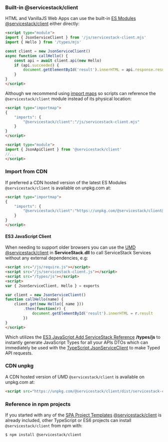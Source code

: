 ### Built-in @servicestack/client

HTML and VanillaJS Web Apps can use the built-in [ES Modules @servicestack/client](/javascript-add-servicestack-reference) either directly:

```html
<script type="module">
import { JsonServiceClient } from '/js/servicestack-client.mjs'
import { Hello } from '/types/mjs'

const client = new JsonServiceClient()
async function callHello() {
    const api = await client.api(new Hello)
    if (api.succeeded) {
        document.getElementById('result').innerHTML = api.response.result
    }
}
</script>
```

Although we recommend using [import maps](https://developer.mozilla.org/en-US/docs/Web/HTML/Element/script/type/importmap) so scripts can reference the `@servicestack/client` module instead of its physical location:

```html
<script type="importmap">
{
    "imports": {
        "@servicestack/client":"/js/servicestack-client.mjs"
    }
}
</script>

<script type="module">
import { JsonApiClient } from '@servicestack/client'
//...
</script>
```

### Import from CDN

If preferred a CDN hosted version of the latest ES Modules `@servicestack/client` is available on unpkg.com at:

```html
<script type="importmap">
{
    "imports": {
        "@servicestack/client":"https://unpkg.com/@servicestack/client@2/dist/servicestack-client.min.mjs"
    }
}
</script>
```

#### ES3 JavaScript Client

When needing to support older browsers you can use the [UMD @servicestack/client](/servicestack-client-umd) in **ServiceStack.dll** 
to call ServiceStack Services without any external dependencies, e.g:

```html
<script src="/js/require.js"></script>
<script src="/js/servicestack-client.js"></script>
<script src="/types/js"></script>
<script>
var { JsonServiceClient, Hello } = exports

var client = new JsonServiceClient()
function callHello(name) {
    client.get(new Hello({ name }))
        .then(function(r) {
            document.getElementById('result').innerHTML = r.result
        })
}
</script>
```

Which utilizes the [ES3 JavaScript Add ServiceStack Reference](/commonjs-add-servicestack-reference) **/types/js** to instantly generate JavaScript Types for all your APIs DTOs which can immediately be used with the [TypeScript JsonServiceClient](/typescript-add-servicestack-reference#typescript-serviceclient) to make Typed API requests.

### CDN unpkg

A CDN hosted version of UMD `@servicestack/client` is available on unpkg.com at:

```html
<script src="https://unpkg.com/@servicestack/client/dist/servicestack-client.min.js"></script>
```

### Reference in npm projects

If you started with any of the [SPA Project Templates](/dotnet-new) [@servicestack/client](https://www.npmjs.com/package/@servicestack/client) is already included, other TypeScript or ES6 projects can install `@servicestack/client` from npm with:

```bash
$ npm install @servicestack/client
```
